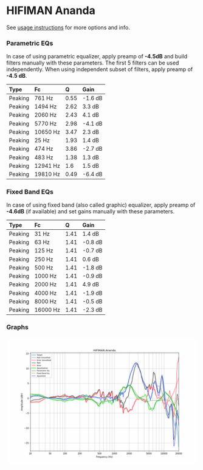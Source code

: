 # HIFIMAN Ananda
See [usage instructions](https://github.com/jaakkopasanen/AutoEq#usage) for more options and info.

### Parametric EQs
In case of using parametric equalizer, apply preamp of **-4.5dB** and build filters manually
with these parameters. The first 5 filters can be used independently.
When using independent subset of filters, apply preamp of **-4.5 dB**.

| Type    | Fc       |    Q | Gain    |
|:--------|:---------|:-----|:--------|
| Peaking | 761 Hz   | 0.55 | -1.6 dB |
| Peaking | 1494 Hz  | 2.62 | 3.3 dB  |
| Peaking | 2060 Hz  | 2.43 | 4.1 dB  |
| Peaking | 5770 Hz  | 2.98 | -4.1 dB |
| Peaking | 10650 Hz | 3.47 | 2.3 dB  |
| Peaking | 25 Hz    | 1.93 | 1.4 dB  |
| Peaking | 474 Hz   | 3.86 | -2.7 dB |
| Peaking | 483 Hz   | 1.38 | 1.3 dB  |
| Peaking | 12941 Hz | 1.6  | 1.5 dB  |
| Peaking | 19810 Hz | 0.49 | -6.4 dB |

### Fixed Band EQs
In case of using fixed band (also called graphic) equalizer, apply preamp of **-4.6dB**
(if available) and set gains manually with these parameters.

| Type    | Fc       |    Q | Gain    |
|:--------|:---------|:-----|:--------|
| Peaking | 31 Hz    | 1.41 | 1.4 dB  |
| Peaking | 63 Hz    | 1.41 | -0.8 dB |
| Peaking | 125 Hz   | 1.41 | -0.7 dB |
| Peaking | 250 Hz   | 1.41 | 0.6 dB  |
| Peaking | 500 Hz   | 1.41 | -1.8 dB |
| Peaking | 1000 Hz  | 1.41 | -0.9 dB |
| Peaking | 2000 Hz  | 1.41 | 4.9 dB  |
| Peaking | 4000 Hz  | 1.41 | -1.9 dB |
| Peaking | 8000 Hz  | 1.41 | -0.5 dB |
| Peaking | 16000 Hz | 1.41 | -2.3 dB |

### Graphs
![](./HIFIMAN%20Ananda.png)